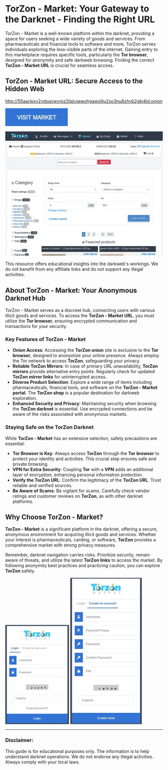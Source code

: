 # TorZon - Market: Your Gateway to the Darknet - Finding the Right URL

TorZon - Market is a well-known platform within the darknet, providing a space for users seeking a wide variety of goods and services. From pharmaceuticals and financial tools to software and more, TorZon serves individuals exploring the less-visible parts of the internet. Gaining entry to this marketplace requires specific tools, particularly the **Tor browser**, designed for anonymity and safe darkweb browsing. Finding the correct **TorZon - Market URL** is crucial for seamless access.

## TorZon - Market URL: Secure Access to the Hidden Web

http://55aarjpxv2vdoavwvroz2lqjcxewohgawsllju2so3nu6zhvb2gkj4id.onion

[<img src="/image/mirror.webp" width="200">](http://55aarjpxv2vdoavwvroz2lqjcxewohgawsllju2so3nu6zhvb2gkj4id.onion)

<a href="http://55aarjpxv2vdoavwvroz2lqjcxewohgawsllju2so3nu6zhvb2gkj4id.onion"><img src="/image/big.webp" alt="TorZon - Market URL" style="max-width: 100%;"></a>

This resource offers educational insights into the darkweb's workings. We do not benefit from any affiliate links and do not support any illegal activities.

## About TorZon - Market: Your Anonymous Darknet Hub

TorZon - Market serves as a discreet hub, connecting users with various illicit goods and services. To access the **TorZon - Market URL**, you must utilize the **Tor browser**, ensuring encrypted communication and transactions for your security.

### Key Features of TorZon - Market

-   **Onion Access**: Accessing the **TorZon onion** site is exclusive to the **Tor browser**, designed to anonymize your online presence. Always employ the Tor network to access **TorZon**, safeguarding your privacy.
-   **Reliable TorZon Mirrors**: In case of primary URL unavailability, **TorZon mirrors** provide alternative entry points. Regularly check for updated **TorZon mirror links** for uninterrupted access.
-   **Diverse Product Selection**: Explore a wide range of items including pharmaceuticals, financial tools, and software on the **TorZon - Market portal**. The **TorZon shop** is a popular destination for darkweb exploration.
-   **Enhanced Security and Privacy**: Maintaining security when browsing the **TorZon darknet** is essential. Use encrypted connections and be aware of the risks associated with anonymous markets.

### Staying Safe on the TorZon Darknet

While **TorZon - Market** has an extensive selection, safety precautions are essential:

-   **Tor Browser is Key**: Always access **TorZon** through the **Tor browser** to protect your identity and activities. This crucial step ensures safe and private browsing.
-   **VPN for Extra Security**: Coupling **Tor** with a **VPN** adds an additional layer of encryption, enhancing personal information protection.
-   **Verify the TorZon URL**: Confirm the legitimacy of the **TorZon URL**. Trust reliable and verified sources.
-   **Be Aware of Scams**: Be vigilant for scams. Carefully check vendor ratings and customer reviews on **TorZon**, as with other darknet platforms.

## Why Choose TorZon - Market?

**TorZon - Market** is a significant platform in the darknet, offering a secure, anonymous environment for acquiring illicit goods and services. Whether your interest is pharmaceuticals, carding, or software, **TorZon** provides a comprehensive market with strong privacy measures.

Remember, darknet navigation carries risks. Prioritize security, remain aware of threats, and utilize the latest **TorZon links** to access the market. By following anonymity best practices and practicing caution, you can explore **TorZon** safely.

<a href="http://55aarjpxv2vdoavwvroz2lqjcxewohgawsllju2so3nu6zhvb2gkj4id.onion"><img src="/image/side.webp" alt="TorZon - Market Login" style="max-width: 100%;"></a>
<a href="http://55aarjpxv2vdoavwvroz2lqjcxewohgawsllju2so3nu6zhvb2gkj4id.onion"><img src="/image/fit.webp" alt="TorZon - Market Register" style="max-width: 100%;"></a>

---

### Disclaimer:

This guide is for educational purposes only. The information is to help understand darknet operations. We do not endorse any illegal activities. Always comply with your local laws.